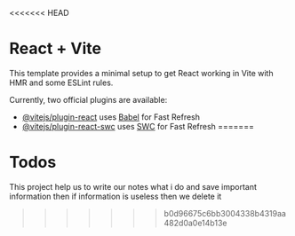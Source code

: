 <<<<<<< HEAD
# React + Vite

This template provides a minimal setup to get React working in Vite with HMR and some ESLint rules.

Currently, two official plugins are available:

- [@vitejs/plugin-react](https://github.com/vitejs/vite-plugin-react/blob/main/packages/plugin-react/README.md) uses [Babel](https://babeljs.io/) for Fast Refresh
- [@vitejs/plugin-react-swc](https://github.com/vitejs/vite-plugin-react-swc) uses [SWC](https://swc.rs/) for Fast Refresh
=======
# Todos
This project help us to write our notes what i do and save important information then if information is useless then we delete it 
>>>>>>> b0d96675c6bb3004338b4319aa482d0a0e14b13e
